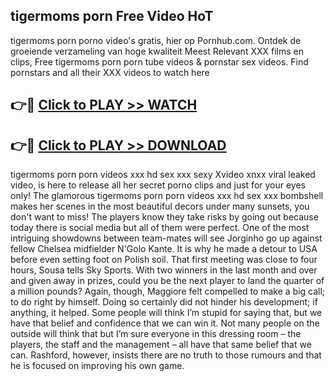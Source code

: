 ## tigermoms porn Free Video HoT 

tigermoms porn porno video's gratis, hier op Pornhub.com. Ontdek de groeiende verzameling van hoge kwaliteit Meest Relevant XXX films en clips,
Free tigermoms porn porn tube videos & pornstar sex videos. Find pornstars and all their XXX videos to watch here


## 👉🔴 [Click to PLAY >> WATCH](http://us.freeplayer.one?title=tigermoms_porn&ref=16D)

## 👉🔴 [Click to PLAY >> DOWNLOAD](http://us.freeplayer.one?title=tigermoms_porn&ref=16D)


tigermoms porn porn videos xxx hd sex xxx sexy Xvideo xnxx viral leaked video, is here to release all her secret porno clips and just for your eyes only! The glamorous tigermoms porn porn videos xxx hd sex xxx bombshell makes her scenes in the most beautiful decors under many sunsets, you don't want to miss! The players know they take risks by going out because today there is social media but all of them were perfect. One of the most intriguing showdowns between team-mates will see Jorginho go up against fellow Chelsea midfielder N'Golo Kante. It is why he made a detour to USA before even setting foot on Polish soil. That first meeting was close to four hours, Sousa tells Sky Sports. With two winners in the last month and over and given away in prizes, could you be the next player to land the quarter of a million pounds? Again, though, Maggiore felt compelled to make a big call; to do right by himself. Doing so certainly did not hinder his development; if anything, it helped. Some people will think I’m stupid for saying that, but we have that belief and confidence that we can win it. Not many people on the outside will think that but I’m sure everyone in this dressing room – the players, the staff and the management – all have that same belief that we can. Rashford, however, insists there are no truth to those rumours and that he is focused on improving his own game.
